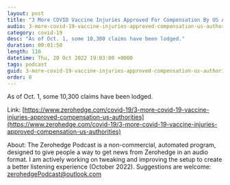 ```yaml
---
layout: post
title: "3 More COVID Vaccine Injuries Approved For Compensation By US Authorities"
audio: 3-more-covid-19-vaccine-injuries-approved-compensation-us-authorities-0
category: covid-19
desc: "As of Oct. 1, some 10,300 claims have been lodged."
duration: 00:01:50
length: 110
datetime: Thu, 20 Oct 2022 19:03:00 +0000
tags: podcast
guid: 3-more-covid-19-vaccine-injuries-approved-compensation-us-authorities-0
order: 0
---
```

As of Oct. 1, some 10,300 claims have been lodged.

Link: [https://www.zerohedge.com/covid-19/3-more-covid-19-vaccine-injuries-approved-compensation-us-authorities](https://www.zerohedge.com/covid-19/3-more-covid-19-vaccine-injuries-approved-compensation-us-authorities)

About: The Zerohedge Podcast is a non-commercial, automated program, designed to give people a way to get news from Zerohedge in an audio format.  I am actively working on tweaking and improving the setup to create a better listening experience (October 2022).  Suggestions are welcome: [zerohedgePodcast@outlook.com](mailto:zerohedgePodcast@outlook.com)
